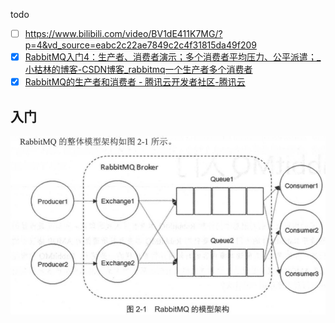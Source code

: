 todo

- [ ] https://www.bilibili.com/video/BV1dE411K7MG/?p=4&vd_source=eabc2c22ae7849c2c4f31815da49f209
- [x] [RabbitMQ入门4：生产者、消费者演示；多个消费者平均压力、公平派遣；_小枯林的博客-CSDN博客_rabbitmq一个生产者多个消费者](https://blog.csdn.net/csucsgoat/article/details/124369275)
- [x] [RabbitMQ的生产者和消费者 - 腾讯云开发者社区-腾讯云](https://cloud.tencent.com/developer/article/1461350)

## 入门
![](https://raw.githubusercontent.com/HongXiaoHong/images/main/picture/20230916095500.png)


